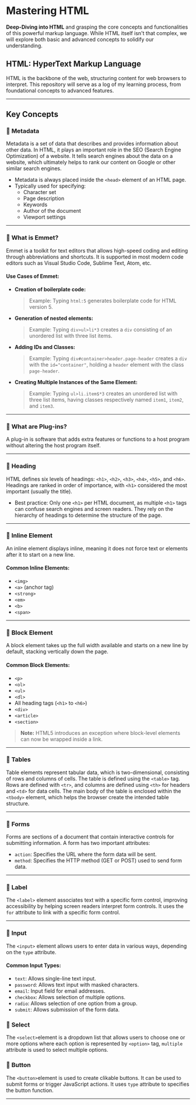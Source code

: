 # Mastering HTML

**Deep-Diving into HTML** and grasping the core concepts and functionalities of this powerful markup language. While HTML itself isn't that complex, we will explore both basic and advanced concepts to solidify our understanding.

## HTML: HyperText Markup Language

HTML is the backbone of the web, structuring content for web browsers to interpret. This repository will serve as a log of my learning process, from foundational concepts to advanced features.

---

## Key Concepts

### 🔹 **Metadata**

Metadata is a set of data that describes and provides information about other data. In HTML, it plays an important role in the SEO (Search Engine Optimization) of a website. It tells search engines about the data on a website, which ultimately helps to rank our content on Google or other similar search engines.

- Metadata is always placed inside the `<head>` element of an HTML page.
- Typically used for specifying:
  - Character set
  - Page description
  - Keywords
  - Author of the document
  - Viewport settings

---

### 🔹 **What is Emmet?**

Emmet is a toolkit for text editors that allows high-speed coding and editing through abbreviations and shortcuts. It is supported in most modern code editors such as Visual Studio Code, Sublime Text, Atom, etc.

#### Use Cases of Emmet:

- **Creation of boilerplate code:**

  > Example: Typing `html:5` generates boilerplate code for HTML version 5.

- **Generation of nested elements:**

  > Example: Typing `div>ul>li*3` creates a `div` consisting of an unordered list with three list items.

- **Adding IDs and Classes:**

  > Example: Typing `div#container>header.page-header` creates a `div` with the `id="container"`, holding a `header` element with the class `page-header`.

- **Creating Multiple Instances of the Same Element:**

  > Example: Typing `ul>li.item$*3` creates an unordered list with three list items, having classes respectively named `item1`, `item2`, and `item3`.

---

### 🔹 **What are Plug-ins?**

A plug-in is software that adds extra features or functions to a host program without altering the host program itself.

---

### 🔹 **Heading**

HTML defines six levels of headings: `<h1>`, `<h2>`, `<h3>`, `<h4>`, `<h5>`, and `<h6>`. Headings are ranked in order of importance, with `<h1>` considered the most important (usually the title).

- Best practice: Only one `<h1>` per HTML document, as multiple `<h1>` tags can confuse search engines and screen readers. They rely on the hierarchy of headings to determine the structure of the page.

---

### 🔹 **Inline Element**

An inline element displays inline, meaning it does not force text or elements after it to start on a new line.

#### Common Inline Elements:

- `<img>`
- `<a>` (anchor tag)
- `<strong>`
- `<em>`
- `<b>`
- `<span>`

---

### 🔹 **Block Element**

A block element takes up the full width available and starts on a new line by default, stacking vertically down the page.

#### Common Block Elements:

- `<p>`
- `<ol>`
- `<ul>`
- `<dl>`
- All heading tags (`<h1>` to `<h6>`)
- `<div>`
- `<article>`
- `<section>`

> **Note:** HTML5 introduces an exception where block-level elements can now be wrapped inside a link.

---

### 🔹 **Tables**

Table elements represent tabular data, which is two-dimensional, consisting of rows and columns of cells. The table is defined using the `<table>` tag. Rows are defined with `<tr>`, and columns are defined using `<th>` for headers and `<td>` for data cells. The main body of the table is enclosed within the `<tbody>` element, which helps the browser create the intended table structure.

---

### 🔹 **Forms**

Forms are sections of a document that contain interactive controls for submitting information. A form has two important attributes:

- `action`: Specifies the URL where the form data will be sent.
- `method`: Specifies the HTTP method (GET or POST) used to send form data.

---

### 🔹 **Label**

The `<label>` element associates text with a specific form control, improving accessibility by helping screen readers interpret form controls. It uses the `for` attribute to link with a specific form control.

---

### 🔹 **Input**

The `<input>` element allows users to enter data in various ways, depending on the `type` attribute.

#### Common Input Types:

- `text`: Allows single-line text input.
- `password`: Allows text input with masked characters.
- `email`: Input field for email addresses.
- `checkbox`: Allows selection of multiple options.
- `radio`: Allows selection of one option from a group.
- `submit`: Allows submission of the form data.

### 🔹 **Select**

The `<select>`element is a dropdown list that allows users to choose one or more options where each option is represented by `<option>` tag, `multiple` attribute is used to select multiple options.

### 🔹 **Button**

The `<button>`element is used to create clikable buttons. It can be used to submit forms or trigger JavaScript actions. It uses `type` attribute to specifies the button function.

---
